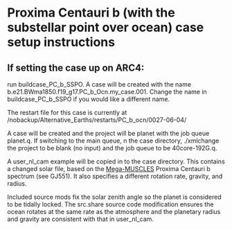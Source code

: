 # Proxima Centauri b (with the substellar point over ocean) case setup instructions

## If setting the case up on ARC4:

run buildcase_PC_b_SSPO. A case will be created with the name b.e21.BWma1850.f19_g17.PC_b_Ocn.my_case.001. Change the name in buildcase_PC_b_SSPO if you would like a different name.

The restart file for this case is currently at /nobackup/Alternative_Earths/restarts/PC_b_ocn/0027-06-04/

A case will be created and the project will be planet with the job queue planet.q. If switching to the main queue, n the case directory, ./xmlchange the project to be blank (no input) and the job queue to be 40core-192G.q.

A user_nl_cam example will be copied in to the case directory. This contains a changed solar file, based on the [Mega-MUSCLES](https://archive.stsci.edu/prepds/muscles/) Proxima Centauri b spectrum (see GJ551). It also specifies a different rotation rate, gravity, and radius.

Included source mods fix the solar zenith angle so the planet is considered to be tidally locked. The src.share source code modification ensures the ocean rotates at the same rate as the atmosphere and the planetary radius and gravity are consistent with that in user_nl_cam.
